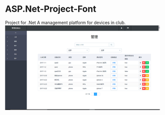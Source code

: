 # ASP.Net-Project-Font
Project for .Net
A management platform for devices in club.
![cover](./cover.png)


